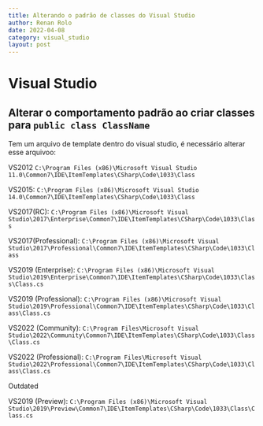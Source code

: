 ```yaml
---
title: Alterando o padrão de classes do Visual Studio
author: Renan Rolo
date: 2022-04-08
category: visual_studio
layout: post
---
```


# Visual Studio

## Alterar o comportamento padrão ao criar classes para ```public class ClassName```

Tem um arquivo de template dentro do visual studio, é necessário alterar esse arquivoo:

VS2012 ```C:\Program Files (x86)\Microsoft Visual Studio 11.0\Common7\IDE\ItemTemplates\CSharp\Code\1033\Class```

VS2015: ```C:\Program Files (x86)\Microsoft Visual Studio 14.0\Common7\IDE\ItemTemplates\CSharp\Code\1033\Class```

VS2017(RC): ```C:\Program Files (x86)\Microsoft Visual Studio\2017\Enterprise\Common7\IDE\ItemTemplates\CSharp\Code\1033\Class```

VS2017(Professional): ```C:\Program Files (x86)\Microsoft Visual Studio\2017\Professional\Common7\IDE\ItemTemplates\CSharp\Code\1033\Class```

VS2019 (Enterprise): ```C:\Program Files (x86)\Microsoft Visual Studio\2019\Enterprise\Common7\IDE\ItemTemplates\CSharp\Code\1033\Class\Class.cs```

VS2019 (Professional): ```C:\Program Files (x86)\Microsoft Visual Studio\2019\Professional\Common7\IDE\ItemTemplates\CSharp\Code\1033\Class\Class.cs```

VS2022 (Community): ```C:\Program Files\Microsoft Visual Studio\2022\Community\Common7\IDE\ItemTemplates\CSharp\Code\1033\Class\Class.cs```

VS2022 (Professional): ```C:\Program Files\Microsoft Visual Studio\2022\Professional\Common7\IDE\ItemTemplates\CSharp\Code\1033\Class\Class.cs```

Outdated

VS2019 (Preview): ```C:\Program Files (x86)\Microsoft Visual Studio\2019\Preview\Common7\IDE\ItemTemplates\CSharp\Code\1033\Class\Class.cs```
